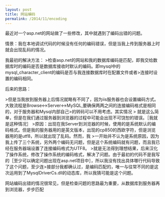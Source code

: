 ```yaml
---
layout: post
title: 网站编码
permalink: /2014/11/encoding
---
```


<p>最近对一个asp.net的网站做了一些修改，其中就遇到了编码出错的问题。</p>
<p>情景：我在本地调试代码的时候没有任何的编码错误，但是当我上传到服务器上时就会出现乱码的情况。</p>
<p>我最初的解决方法：
>检查asp.net的网站和我的数据库编码是匹配，即我交给数据库时的编码是否是数据库接收时默认的编码。即mysql中的mysql_character_client的编码是否与我连接数据库时在配置文件或者>连接时设置的编码相同。
</p>
<p>后来的思路：</p>
>但是当我放到服务器上后情况就略有不同了，因为iis服务器也会设置编码方式。大致流程是Browse<->Server<->MySQL,要确保两两之间的连接编码格式是相同的，对于服务器和Mysql内部自己>的转码可以不用考虑。其实情况
> 就是这么简单，但是在我们通过服务器到浏览器的过程中可能会出现不可饶恕的错误。［我就是这种情况］
>原因：出现在我Server到浏览器的时候，使用的是系统默认的编码格式。但是我的服务器用的是英文版本，出现的cp850的西欧字符，但是浏览器用的是utf8，所以就出现了乱码。然而，我
>一开始并不认为是系统原因，因为我上传了三个系统，另外两个编码无问题，但是这个系统编码就有问题，而且我已经在服务器端设置了连接编码格式为UTF8。
>就是无法得到理想结果，后来汉化了操作系统，修改了操作系统的编码格式，解决了问题。由于最初的代码不是我写的［至少可以确定问题出现在asp.net项目中］，所以我没有找出具体哪行代码导致了这个问题，至少连>接部分我都确认过，是编码匹配的，唯一与往常不同的是这次运用到了MysqlDriverCs.dll的动态库，所以我猜可能是这个问题。
<p>网站编码出错的情况很常见，但是检查问题的思路最为重要，从数据库到服务器再到浏览器，步步匹配</p>
